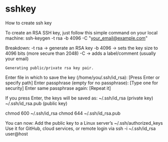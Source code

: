 # sshkey
How to create ssh key

To create an RSA SSH key, just follow this simple command on your local machine:
ssh-keygen -t rsa -b 4096 -C "your_email@example.com"

Breakdown:
    -t rsa → generate an RSA key
    -b 4096 → sets the key size to 4096 bits (more secure than 2048)
    -C → adds a label/comment (usually your email)

    Generating public/private rsa key pair.
Enter file in which to save the key (/home/you/.ssh/id_rsa): [Press Enter or specify path]
Enter passphrase (empty for no passphrase): [Type one for security]
Enter same passphrase again: [Repeat it]

If you press Enter, the keys will be saved as:
    ~/.ssh/id_rsa (private key)
    ~/.ssh/id_rsa.pub (public key)

chmod 600 ~/.ssh/id_rsa
chmod 644 ~/.ssh/id_rsa.pub

You can now:
    Add the public key to a Linux server’s ~/.ssh/authorized_keys
    Use it for GitHub, cloud services, or remote login via ssh -i ~/.ssh/id_rsa user@host
